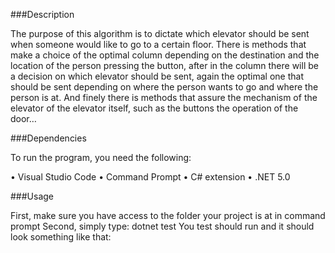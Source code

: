 ###Description

The purpose of this algorithm is to dictate which elevator should be sent when someone would like to go to a certain floor. There is methods that make a choice of the optimal column depending on the destination and the location of the person pressing the button, after in the column there will be a decision on which elevator should be sent, again the optimal one that should be sent depending on where the person wants to go and where the person is at. And finely there is methods that assure the mechanism of the elevator of the elevator itself, such as the buttons the operation of the door…

###Dependencies

To run the program, you need the following:


•	Visual Studio Code
•	Command Prompt
•	C# extension
•	.NET 5.0


###Usage


First, make sure you have access to the folder your project is at in command prompt
Second, simply type: dotnet test 
You test should run and it should look something like that:

 

